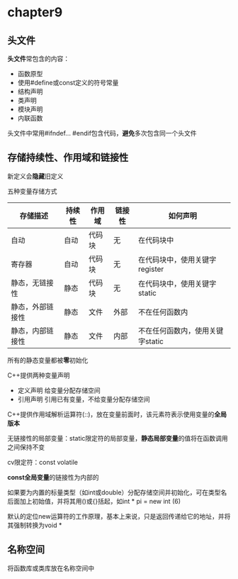 # chapter9

## 头文件

**头文件**常包含的内容：

- 函数原型
- 使用#define或const定义的符号常量
- 结构声明
- 类声明
- 模块声明
- 内联函数

头文件中常用#ifndef... #endif包含代码，**避免**多次包含同一个头文件

## 存储持续性、作用域和链接性

新定义会**隐藏**旧定义

五种变量存储方式

| 存储描述     | 持续性 | 作用域 | 链接性 | 如何声明                |
|----------|-----|-----|-----|---------------------|
| 自动       | 自动  | 代码块 | 无   | 在代码块中               |
| 寄存器      | 自动  | 代码块 | 无   | 在代码块中，使用关键字register |
| 静态，无链接性  | 静态  | 代码块 | 无   | 在代码块中，使用关键字static   |
| 静态，外部链接性 | 静态  | 文件  | 外部  | 不在任何函数内             |
| 静态，内部链接性 | 静态  | 文件  | 内部  | 不在任何函数内，使用关键字static |

所有的静态变量都被**零**初始化

C++提供两种变量声明

- 定义声明 给变量分配存储空间
- 引用声明 引用已有变量，不给变量分配存储空间

C++提供作用域解析运算符(::)，放在变量前面时，该元素符表示使用变量的**全局版本**

无链接性的局部变量：static限定符的局部变量，**静态局部变量**的值将在函数调用之间保持不变

cv限定符：const volatile

**const全局变量**的链接性为内部的

如果要为内置的标量类型（如int或double）分配存储空间并初始化，可在类型名后面加上初始值，并将其用()或{}括起，如int * pi = new int (6)

默认的定位new运算符的工作原理，基本上来说，只是返回传递给它的地址，并将其强制转换为void *

## 名称空间

将函数库或类库放在名称空间中
